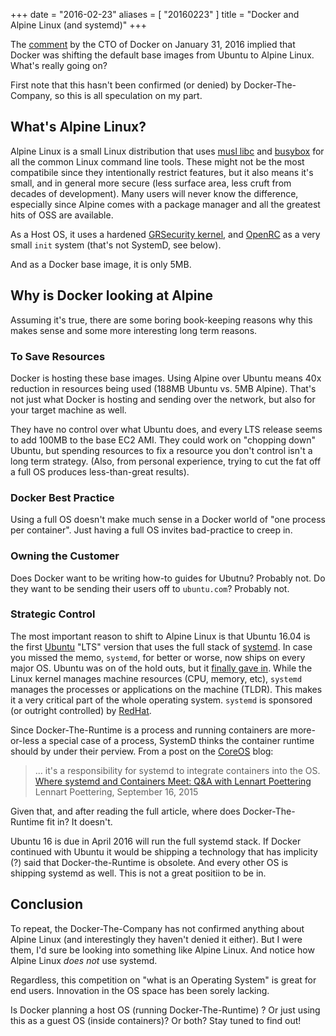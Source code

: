+++
date = "2016-02-23"
aliases = [ "20160223" ]
title = "Docker and Alpine Linux (and systemd)"
+++

The [comment](https://news.ycombinator.com/item?id=11000827) by the
CTO of Docker on January 31, 2016 implied that Docker was shifting
the default base images from Ubuntu to Alpine Linux.  What's really
going on?  <!--more-->

First note that this hasn't been confirmed (or denied) by
Docker-The-Company, so this is all speculation on my part.

## What's Alpine Linux?

Alpine Linux is a small Linux distribution that uses [musl
libc](http://www.musl-libc.org) and [busybox](https://busybox.net) for
all the common Linux command line tools.  These might not be the most
compatibile since they intentionally restrict features, but it also
means it's small, and in general more secure (less surface area, less
cruft from decades of development).  Many users will never know the
difference, especially since Alpine comes with a package manager and all
the greatest hits of OSS are available.

As a Host OS, it uses a hardened [GRSecurity kernel](https://grsecurity.net), and
[OpenRC](https://wiki.gentoo.org/wiki/OpenRC) as a very small `init`
system (that's not SystemD, see below).

And as a Docker base image, it is only 5MB.

## Why is Docker looking at Alpine

Assuming it's true, there are some boring book-keeping reasons why
this makes sense and some more interesting long term reasons.

### To Save Resources

Docker is hosting these base images.  Using Alpine over Ubuntu means
40x reduction in resources being used (188MB Ubuntu vs. 5MB Alpine).
That's not just what Docker is hosting and sending over the network,
but also for your target machine as well.

They have no control over what Ubuntu does, and every LTS release
seems to add 100MB to the base EC2 AMI. They could work on "chopping
down" Ubuntu, but spending resources to fix a resource you don't
control isn't a long term strategy.  (Also, from personal experience,
trying to cut the fat off a full OS produces less-than-great results).

### Docker Best Practice

Using a full OS doesn't make much sense in a Docker world of "one
process per container".  Just having a full OS invites bad-practice to
creep in.

### Owning the Customer

Does Docker want to be writing how-to guides for Ubutnu?
Probably not.  Do they want to be sending their users off to
`ubuntu.com`?  Probably not.

### Strategic Control

The most important reason to shift to Alpine Linux is that Ubuntu
16.04 is the first [Ubuntu](http://www.canonical.com) "LTS" version
that uses the full stack of
[systemd](https://en.wikipedia.org/wiki/Systemd).  In case you missed
the memo, `systemd`, for better or worse, now ships on every major OS.
Ubuntu was on of the hold outs, but it [finally gave
in](http://www.markshuttleworth.com/archives/1316).  While the Linux
kernel manages machine resources (CPU, memory, etc), `systemd` manages
the processes or applications on the machine (TLDR). This makes it a very
critical part of the whole operating system. `systemd` is sponsored
(or outright controlled) by [RedHat](http://redhat.com/).

Since Docker-The-Runtime is a process and running containers are
more-or-less a special case of a process, SystemD thinks the container
runtime should by under their perview.  From a post on the
[CoreOS](https://coreos.com/) blog:

>  ... it's a responsibility for systemd to integrate containers into
> the OS.  [Where systemd and Containers Meet: Q&A with Lennart
> Poettering](https://coreos.com/blog/qa-with-lennart-systemd/)
> Lennart Poettering, September 16, 2015

Given that, and after reading the full article, where does
Docker-The-Runtime fit in?  It doesn't.

Ubuntu 16 is due in April 2016 will run the full systemd stack. If
Docker continued with Ubuntu it would be shipping a technology that
has implicity (?) said that Docker-the-Runtime is obsolete.  And every
other OS is shipping systemd as well. This is not a great positiion to
be in.

## Conclusion

To repeat, the Docker-The-Company has not confirmed anything about
Alpine Linux (and interestingly they haven't denied it either).  But I
were them, I'd sure be looking into something like Alpine Linux.  And
notice how Alpine Linux *does not* use systemd.

Regardless, this competition on "what is an Operating System" is great
for end users.  Innovation in the OS space has been sorely lacking.

Is Docker planning a host OS (running Docker-The-Runtime) ? Or just
using this as a guest OS (inside containers)? Or both?  Stay tuned to
find out!
